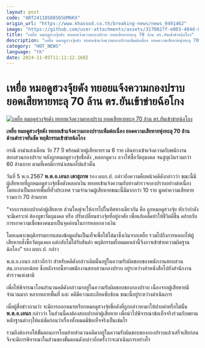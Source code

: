 ```yaml
---
layout: post
code: "ART2411050856SUM6KX"
origin_url: "https://www.khaosod.co.th/breaking-news/news_9491462"
image: "https://github.com/user-attachments/assets/3170027f-e003-404d-8f23-5172ffc58330"
title: "เหยื่อ หมอดูฮวงจุ้ยดัง ทยอยแจ้งความกองปราบ ยอดเสียหายทะลุ 70 ล้าน ตร.ยันเข้าข่ายฉ้อโกง"
description: "เหยื่อ หมอดูฮวงจุ้ยดัง ทยอยเข้าแจ้งความกองปราบเพิ่มต่อเนื่อง ยอดความเสียหายพุ่งทะลุ 70 ล้าน ด้านตำรวจยันชัด พฤติกรรมเข้าข่ายฉ้อโกง"
category: "HOT_NEWS"
language: "th"
date: 2024-11-05T11:11:12.160Z
---
```


# เหยื่อ หมอดูฮวงจุ้ยดัง ทยอยแจ้งความกองปราบ ยอดเสียหายทะลุ 70 ล้าน ตร.ยันเข้าข่ายฉ้อโกง

[![เหยื่อ หมอดูฮวงจุ้ยดัง ทยอยแจ้งความกองปราบ ยอดเสียหายทะลุ 70 ล้าน ตร.ยันเข้าข่ายฉ้อโกง](https://www.khaosod.co.th/wpapp/uploads/2024/11/police-2.jpg "เหยื่อ หมอดูฮวงจุ้ยดัง ทยอยแจ้งความกองปราบ ยอดเสียหายทะลุ 70 ล้าน ตร.ยันเข้าข่ายฉ้อโกง")](https://www.khaosod.co.th/wpapp/uploads/2024/11/police-2.jpg)

**เหยื่อ หมอดูฮวงจุ้ยดัง ทยอยเข้าแจ้งความกองปราบเพิ่มต่อเนื่อง ยอดความเสียหายพุ่งทะลุ 70 ล้าน ด้านตำรวจยันชัด พฤติกรรมเข้าข่ายฉ้อโกง**

กรณี อาม่าแสงเดือน วัย 77 ปี พร้อมด้วยผู้เสียหายรวม 6 ราย เดินทางเข้าแจ้งความกับพนักงานสอบสวนกองปราบ หลังถูกหมอดูฮวงจุ้ยชื่อดัง ,หลอกดูดวง ลวงให้ซื้อวัตถุมงคล จนสูญเงินรวมกว่า 60 ล้านบาท ตามที่เคยมีการนำเสนอไปแล้วนั้น

วันที่ 5 พ.ย.2567 **พ.ต.อ.เอนก เตาสุภาพ** รอง ผบก.ป. กล่าวถึงความคืบหน้าคดีดังกล่าวว่า ขณะนี้มีผู้เสียหายที่ถูกหมอดูฮวงจุ้ยชื่อดังหลอกเงิน ทยอยเข้าแจ้งความกับทางตำรวจกองปราบอย่างต่อเนื่อง โดยแบ่งเป็นหลายพื้นที่ทั่วประเทศ รวมจำนวนผู้เสียหายขณะนี้มีมากกว่า 10 ราย มูลค่าความเสียหายรวมกว่า 70 ล้านบาท

“จากการสอบปากคำผู้เสียหาย ส่วนใหญ่จะให้การไปในทิศทางเดียวกัน คือ ถูกหมอดูฮวงจุ้ย ทักว่ากำลังจะมีเคราะห์ ต้องบูชาวัตถุมงคล หรือ ปรับเปลี่ยนฮวงจุ้ยที่อยู่อาศัย เพื่อแก้เคล็ดทำให้ชีวิตดีขึ้น คล้ายกับการเอาความเชื่อของคนมาเป็นจุดอ่อนในการหลอกลวงเงิน

โดยเฉพาะพฤติกรรมการแสดงข้อมูลอันเป็นเท็จเพื่อให้ได้มาซึ่งเงินจากเหยื่อ รวมไปถึงการหลอกให้ผู้เสียหายสั่งซื้อวัตถุมงคล แต่กลับไม่ได้รับสินค้า พฤติกรรมทั้งหมดเหล่านี้จึงอาจเข้าข่ายความผิดฐานฉ้อโกง” รอง ผบก.ป. กล่าว

พ.ต.อ.เอนก กล่าวอีกว่า สำหรับคดีดังกล่าวเดิมนั้นอยู่ในความรับผิดชอบของพนักงานสอบสวน สน.บางกอกน้อย ซึ่งหลังจากนี้ทางพนักงานสอบสวนกองปราบ อยู่ระหว่างทำหนังสือไปยังสำนักงานตำรวจแห่งชาติ

เพื่อให้พิจารณาโอนสำนวนคดีดังกล่าวมาอยู่ในความรับผิดชอบของกองปราบ เนื่องจากผู้เสียหายมีจำนวนมาก หลากหลายพื้นที่ และ คดีมีความละเอียดซับซ้อน ขณะนี้อยู่ระหว่างดำเนินการ

เมื่อผู้สื่อข่าวถามว่า จะมีการออกหมายเรียกหมอดูฮวงจุ้ยขื่อดังที่ถูกกล่าวหามาให้ปากคำหรือไม่นั้น **พ.ต.อ.เอนก** กล่าวว่า ในส่วนนี้คงต้องสอบปากคำผู้เสียหาย เพื่อนำไปพิจารณาข้อเท็จจริงร่วมกับพยานหลักฐานต่างๆให้แน่ชัดก่อนว่าเรื่องทั้งหมดมีข้อเท็จจริงเป็นเช่นไร

รวมถึงต้องรอให้ขั้นตอนการโอนย้ายสำนวนคดีมาอยู่ในความรับผิดชอบของกองปราบแล้วเสร็จเสียก่อน จึงจะมีการพิจารณาในส่วนของขั้นตอนดังกล่าวอีกครั้งว่าจะดำเนินการอย่างไร

